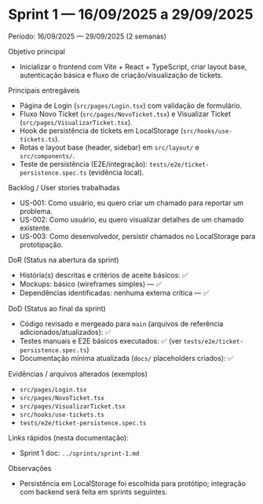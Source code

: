 # Sprint 1 — 16/09/2025 a 29/09/2025

Período: 16/09/2025 — 29/09/2025 (2 semanas)

Objetivo principal
- Inicializar o frontend com Vite + React + TypeScript, criar layout base, autenticação básica e fluxo de criação/visualização de tickets.

Principais entregáveis
- Página de Login (`src/pages/Login.tsx`) com validação de formulário.
- Fluxo Novo Ticket (`src/pages/NovoTicket.tsx`) e Visualizar Ticket (`src/pages/VisualizarTicket.tsx`).
- Hook de persistência de tickets em LocalStorage (`src/hooks/use-tickets.ts`).
- Rotas e layout base (header, sidebar) em `src/layout/` e `src/components/`.
- Teste de persistência (E2E/integração): `tests/e2e/ticket-persistence.spec.ts` (evidência local).

Backlog / User stories trabalhadas
- US-001: Como usuário, eu quero criar um chamado para reportar um problema.
- US-002: Como usuário, eu quero visualizar detalhes de um chamado existente.
- US-003: Como desenvolvedor, persistir chamados no LocalStorage para prototipação.

DoR (Status na abertura da sprint)
- História(s) descritas e critérios de aceite básicos: ✅
- Mockups: básico (wireframes simples) — ✅
- Dependências identificadas: nenhuma externa crítica — ✅

DoD (Status ao final da sprint)
- Código revisado e mergeado para `main` (arquivos de referência adicionados/atualizados): ✅
- Testes manuais e E2E básicos executados: ✅ (ver `tests/e2e/ticket-persistence.spec.ts`)
- Documentação mínima atualizada (`docs/` placeholders criados): ✅

Evidências / arquivos alterados (exemplos)
- `src/pages/Login.tsx`
- `src/pages/NovoTicket.tsx`
- `src/pages/VisualizarTicket.tsx`
- `src/hooks/use-tickets.ts`
- `tests/e2e/ticket-persistence.spec.ts`

Links rápidos (nesta documentação):
- Sprint 1 doc: `../sprints/sprint-1.md`


Observações
- Persistência em LocalStorage foi escolhida para protótipo; integração com backend será feita em sprints seguintes.
